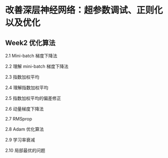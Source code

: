 # 改善深层神经网络：超参数调试、正则化以及优化


## Week2 优化算法



2.1  Mini-batch 梯度下降法

2.2  理解 mini-batch 梯度下降法

2.3  指数加权平均

2.4  理解指数加权平均

2.5  指数加权平均的偏差修正

2.6  动量梯度下降法

2.7  RMSprop

2.8  Adam 优化算法

2.9  学习率衰减

2.10  局部最优的问题



